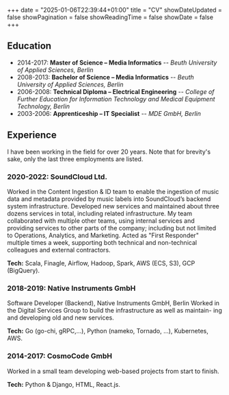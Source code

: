 +++
date = "2025-01-06T22:39:44+01:00"
title = "CV"
showDateUpdated = false
showPagination = false
showReadingTime = false
showDate = false
+++

## Education

- 2014-2017: **Master of Science – Media Informatics** -- *Beuth University of Applied Sciences, Berlin*
- 2008-2013: **Bachelor of Science – Media Informatics** -- *Beuth University of Applied Sciences, Berlin*
- 2006-2008: **Technical Diploma – Electrical Engineering** -- *College of Further Education for Information Technology and Medical Equipment Technology, Berlin*
- 2003-2006: **Apprenticeship – IT Specialist** -- *MDE GmbH, Berlin*

## Experience

I have been working in the field for over 20 years.
Note that for brevity's sake, only the last three employments are listed.

### 2020-2022: SoundCloud Ltd.

Worked in the Content Ingestion & ID team to enable the ingestion of
music data and metadata provided by music labels into SoundCloud’s
backend system infrastructure. Developed new services and maintained
about three dozens services in total, including related
infrastructure. My team collaborated with multiple other teams, using
internal services and providing services to other parts of the
company; including but not limited to Operations, Analytics, and
Marketing. Acted as "First Responder" multiple times a week,
supporting both technical and non-technical colleagues and external
contractors.

**Tech:**
Scala, Finagle, Airflow, Hadoop, Spark, AWS (ECS, S3), GCP (BigQuery).

### 2018-2019: Native Instruments GmbH

Software Developer (Backend), Native Instruments GmbH, Berlin Worked
in the Digital Services Group to build the infrastructure as well as
maintain- ing and developing old and new services.

**Tech:**
Go (go-chi, gRPC,...), Python (nameko, Tornado, ...), Kubernetes, AWS.


### 2014-2017: CosmoCode GmbH

Worked in a small team developing web-based projects from start to finish.

**Tech:** Python & Django, HTML, React.js.


